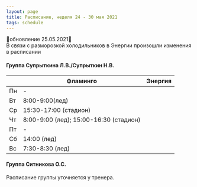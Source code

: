 ```yaml
---
layout: page
title: Расписание, неделя 24 - 30 мая 2021
tags: schedule
---
```


🔺обновление 25.05.2021🔺  
В связи с разморозкой холодильников в Энергии произошли изменения в расписании
#### Группа Супрыткина Л.В./Супрыткин Н.В.

|        | Фламинго                               | Энергия                  |
|--------|----------------------------------------|--------------------------|
| Пн     | -                                      |                          |
| Вт     | 8:00-9:00(лед)                         |                          |
| Ср     | 15:30-17:00 (стадион)                  |                          |
| Чт     | 8:00-9:00 (лед); 15:00-16:30 (стадион) |                          |
| Пт     |  -                                     |                          |
| Сб     |  14:00 (лед)                           |                          |
| Вс     | 7:30-8:30 (лед)                        |                          |

#### Группа Ситникова О.С.

Расписание группы уточняется у тренера.






